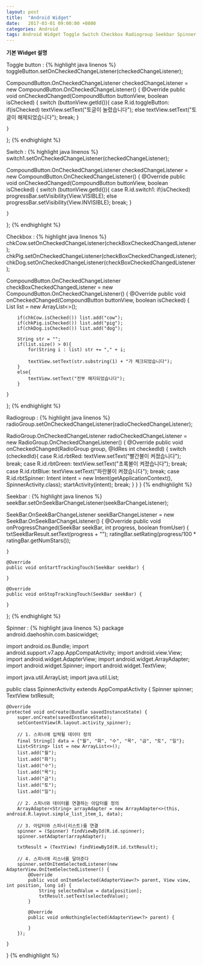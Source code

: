 ```yaml
---
layout: post
title:  "Android Widget"
date:   2017-03-01 09:00:00 +0800
categories: Android
tags: Android Widget Toggle Switch Checkbox Radiogroup Seekbar Spinner
---
```

**기본 Widget 설명**  

Toggle button :
{% highlight java linenos %}
toggleButton.setOnCheckedChangeListener(checkedChangeListener);

CompoundButton.OnCheckedChangeListener checkedChangeListener = new CompoundButton.OnCheckedChangeListener() {
    @Override
    public void onCheckedChanged(CompoundButton buttonView, boolean isChecked) {
        switch (buttonView.getId()){
            case R.id.toggleButton:
                if(isChecked) textView.setText("토글이 눌렸습니다");
                else textView.setText("토글이 해제되었습니다");
                break;
        }

    }
};
{% endhighlight %}


Switch :
{% highlight java linenos %}
switch1.setOnCheckedChangeListener(checkedChangeListener);

CompoundButton.OnCheckedChangeListener checkedChangeListener = new CompoundButton.OnCheckedChangeListener() {
    @Override
    public void onCheckedChanged(CompoundButton buttonView, boolean isChecked) {
        switch (buttonView.getId()){
            case R.id.switch1:
                if(isChecked) progressBar.setVisibility(View.VISIBLE);
                else progressBar.setVisibility(View.INVISIBLE);
                break;
        }

    }
};
{% endhighlight %}


Checkbox :
{% highlight java linenos %}
chkCow.setOnCheckedChangeListener(checkBoxCheckedChangedListener);
chkPig.setOnCheckedChangeListener(checkBoxCheckedChangedListener);
chkDog.setOnCheckedChangeListener(checkBoxCheckedChangedListener);

CompoundButton.OnCheckedChangeListener checkBoxCheckedChangedListener = new CompoundButton.OnCheckedChangeListener() {
    @Override
    public void onCheckedChanged(CompoundButton buttonView, boolean isChecked) {
        List<String> list = new ArrayList<>();

        if(chkCow.isChecked()) list.add("cow");
        if(chkPig.isChecked()) list.add("pig");
        if(chkDog.isChecked()) list.add("dog");

        String str = "";
        if(list.size() > 0){
            for(String i : list) str += "," + i;

            textView.setText(str.substring(1) + "가 체크되었습니다");
        }
        else{
            textView.setText("전부 해지되었습니다");
        }

    }
};
{% endhighlight %}


Radiogroup :
{% highlight java linenos %}
radioGroup.setOnCheckedChangeListener(radioCheckedChangeListener);

RadioGroup.OnCheckedChangeListener radioCheckedChangeListener = new RadioGroup.OnCheckedChangeListener() {
    @Override
    public void onCheckedChanged(RadioGroup group, @IdRes int checkedId) {
        switch (checkedId){
            case R.id.rbtRed:
                textView.setText("빨간불이 켜졌습니다");
                break;
            case R.id.rbtGreen:
                textView.setText("초록불이 켜졌습니다");
                break;
            case R.id.rbtBlue:
                textView.setText("파란불이 켜졌습니다");
                break;
            case R.id.rbtSpinner:
                Intent intent = new Intent(getApplicationContext(), SpinnerActivity.class);
                startActivity(intent);
                break;
        }
    }
}
{% endhighlight %}


Seekbar :
{% highlight java linenos %}
seekBar.setOnSeekBarChangeListener(seekBarChangeListener);

SeekBar.OnSeekBarChangeListener seekBarChangeListener = new SeekBar.OnSeekBarChangeListener() {
    @Override
    public void onProgressChanged(SeekBar seekBar, int progress, boolean fromUser) {
        txtSeekBarResult.setText(progress + "");
        ratingBar.setRating(progress/100 * ratingBar.getNumStars());

    }

    @Override
    public void onStartTrackingTouch(SeekBar seekBar) {

    }

    @Override
    public void onStopTrackingTouch(SeekBar seekBar) {

    }
};
{% endhighlight %}


Spinner :
{% highlight java linenos %}
package android.daehoshin.com.basicwidget;

import android.os.Bundle;
import android.support.v7.app.AppCompatActivity;
import android.view.View;
import android.widget.AdapterView;
import android.widget.ArrayAdapter;
import android.widget.Spinner;
import android.widget.TextView;

import java.util.ArrayList;
import java.util.List;

public class SpinnerActivity extends AppCompatActivity {
    Spinner spinner;
    TextView txtResult;

    @Override
    protected void onCreate(Bundle savedInstanceState) {
        super.onCreate(savedInstanceState);
        setContentView(R.layout.activity_spinner);

        // 1. 스피너에 입력될 데이터 정의
        final String[] data = {"월", "화", "수", "목", "금", "토", "일"};
        List<String> list = new ArrayList<>();
        list.add("월");
        list.add("화");
        list.add("수");
        list.add("목");
        list.add("금");
        list.add("토");
        list.add("일");

        // 2. 스피너와 데이터를 연결하는 아답터를 정의
        ArrayAdapter<String> arrayAdapter = new ArrayAdapter<>(this, android.R.layout.simple_list_item_1, data);

        // 3. 아답터와 스피너(리스트)를 연결
        spinner = (Spinner) findViewById(R.id.spinner);
        spinner.setAdapter(arrayAdapter);

        txtResult = (TextView) findViewById(R.id.txtResult);

        // 4. 스피너에 리스너를 달아준다
        spinner.setOnItemSelectedListener(new AdapterView.OnItemSelectedListener() {
            @Override
            public void onItemSelected(AdapterView<?> parent, View view, int position, long id) {
                String selectedValue = data[position];
                txtResult.setText(selectedValue);
            }

            @Override
            public void onNothingSelected(AdapterView<?> parent) {

            }
        });

    }
}
{% endhighlight %}